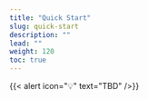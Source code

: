 ```yaml
---
title: "Quick Start"
slug: quick-start
description: ""
lead: ""
weight: 120
toc: true
---
```


{{< alert icon="💡" text="TBD" />}}
